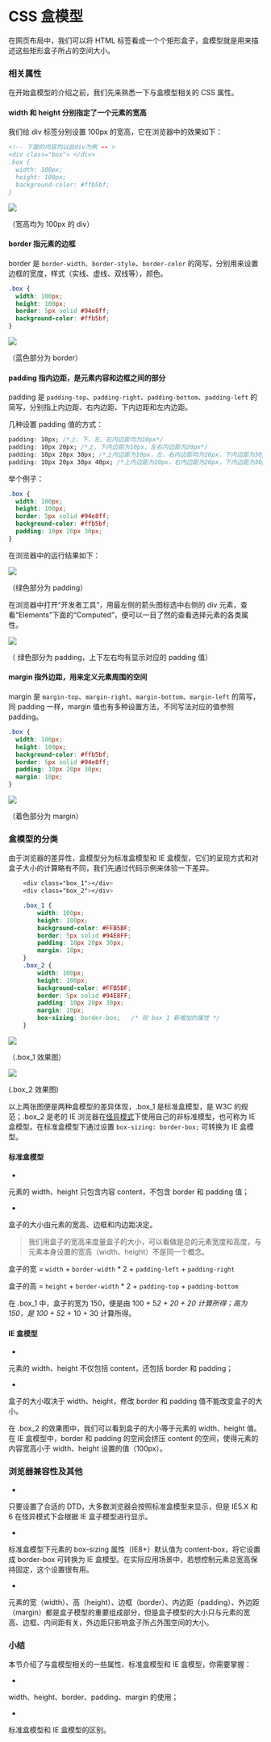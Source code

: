 # CSS 盒模型

在网页布局中，我们可以将 HTML 标签看成一个个矩形盒子，盒模型就是用来描述这些矩形盒子所占的空间大小。

### 相关属性

在开始盒模型的介绍之前，我们先来熟悉一下与盒模型相关的 CSS 属性。

#### width 和 height 分别指定了一个元素的宽高

我们给 div 标签分别设置 100px 的宽高，它在浏览器中的效果如下：

```html
<!-- 下面的内容均以此div为例 -- >
<div class="box"> </div>
.box {
  width: 100px;
  height: 100px;
  background-color: #ffb5bf;
}
```

![](https://cdn.nlark.com/yuque/0/2018/png/199663/1541405924767-6a0d7f4d-5752-4171-b5db-745285d24fd7.png?x-oss-process=image/resize,w_784)

（宽高均为 100px 的 div）

#### border 指元素的边框

border 是 `border-width`、`border-style`、`border-color` 的简写，分别用来设置边框的宽度，样式（实线、虚线、双线等），颜色。

```css
.box {
  width: 100px;
  height: 100px;
  border: 5px solid #94e8ff;
  background-color: #ffb5bf;
}
```

![](https://cdn.nlark.com/yuque/0/2018/png/199663/1541406037869-e620aba7-83a6-4706-96cb-ef7fb7f57062.png?x-oss-process=image/resize,w_688)

（蓝色部分为 border）

#### padding 指内边距，是元素内容和边框之间的部分

padding 是 `padding-top`、`padding-right`、`padding-bottom`、`padding-left` 的简写，分别指上内边距、右内边距、下内边距和左内边距。

几种设置 padding 值的方式：

```css
padding: 10px; /*上、下、左、右内边距均为10px*/
padding: 10px 20px; /*上、下内边距为10px，左右内边距为20px*/
padding: 10px 20px 30px; /*上内边距为10px，左、右内边距均为20px，下内边距为30px*/
padding: 10px 20px 30px 40px; /*上内边距为10px，右内边距为20px，下内边距为30px，左内边距为40px*/
```

举个例子：

```css
.box {
  width: 100px;
  height: 100px;
  border: 5px solid #94e8ff;
  background-color: #ffb5bf;
  padding: 10px 20px 30px;
}
```

在浏览器中的运行结果如下：

![](https://cdn.nlark.com/yuque/0/2018/png/199663/1541407103293-b2d3fb13-ac37-4306-9e93-73b74d145acd.png?x-oss-process=image/resize,w_248)

（绿色部分为 padding）

在浏览器中打开“开发者工具”，用最左侧的箭头图标选中右侧的 div 元素，查看“Elements”下面的“Computed”，便可以一目了然的查看选择元素的各类属性。

![](https://cdn.nlark.com/yuque/0/2018/png/199663/1541407147955-d2870d99-db6f-4c54-944c-0b21766fd0d7.png?x-oss-process=image/resize,w_334)

（ 绿色部分为 padding，上下左右均有显示对应的 padding 值）

#### margin 指外边距，用来定义元素周围的空间

margin 是 `margin-top`、`margin-right`、`margin-bottom`、`margin-left` 的简写，同 padding 一样，margin 值也有多种设置方法，不同写法对应的值参照 padding。

```css
.box {
  width: 100px;
  height: 100px;
  background-color: #ffb5bf;
  border: 5px solid #94e8ff;
  padding: 10px 20px 30px;
  margin: 10px;
}
```

![](https://cdn.nlark.com/yuque/0/2018/png/199663/1540900268026-ef3912a1-8fab-4eb7-b553-702bb4c37de6.png?x-oss-process=image/resize,w_360)

（着色部分为 margin）

### 盒模型的分类

由于浏览器的差异性，盒模型分为标准盒模型和 IE 盒模型，它们的呈现方式和对盒子大小的计算略有不同，我们先通过代码示例来体验一下差异。
```css
    <div class="box_1"></div>
    <div class="box_2"></div>

    .box_1 {
        width: 100px;
        height: 100px;
        background-color: #FFB5BF;
        border: 5px solid #94E8FF;
        padding: 10px 20px 30px;
        margin: 10px;
    }
    .box_2 {
        width: 100px;
        height: 100px;
        background-color: #FFB5BF;
        border: 5px solid #94E8FF;
        padding: 10px 20px 30px;
        margin: 10px;
        box-sizing: border-box;   /* 较 box_1 新增加的属性 */
    }
```
![](https://cdn.nlark.com/yuque/0/2018/png/199663/1541408023952-1678fbf9-eb56-494f-beec-188a646d33a0.png?x-oss-process=image/resize,w_524)

（.box_1 效果图）

![](https://cdn.nlark.com/yuque/0/2018/png/199663/1541408076333-a4696c12-9cda-46b2-add3-9c345dd5c4b7.png?x-oss-process=image/resize,w_680)

(.box_2 效果图)

以上两张图便是两种盒模型的差异体现，.box_1 是标准盒模型，是 W3C 的规范；.box_2 是老的 IE 浏览器在[怪异模式](https://zh.wikipedia.org/wiki/%E6%80%AA%E5%BC%82%E6%A8%A1%E5%BC%8F)下使用自己的非标准模型，也可称为 IE 盒模型。在标准盒模型下通过设置 `box-sizing: border-box;` 可转换为 IE 盒模型。

#### 标准盒模型

-
元素的 width、height 只包含内容 content，不包含 border 和 padding 值；

-
盒子的大小由元素的宽高、边框和内边距决定。

> 我们用盒子的宽高来度量盒子的大小，可以看做是总的元素宽度和高度，与元素本身设置的宽高（width、height）不是同一个概念。

盒子的宽 = `width` + `border-width` \* 2 + `padding-left` + `padding-right`

盒子的高 = `height` + `border-width` \* 2 + `padding-top` + `padding-bottom`

在 .box_1 中，盒子的宽为 150，便是由 100 + 5*2 + 20 + 20 计算所得；高为 150，是 100 + 5*2 + 10 + 30 计算所得。

#### IE 盒模型

-
元素的 width、height 不仅包括 content，还包括 border 和 padding；

-
盒子的大小取决于 width、height，修改 border 和 padding 值不能改变盒子的大小。

在 .box_2 的效果图中，我们可以看到盒子的大小等于元素的 width、height 值。在 IE 盒模型中，border 和 padding 的空间会挤压 content 的空间，使得元素的内容宽高小于 width、height 设置的值（100px）。

### 浏览器兼容性及其他

-
只要设置了合适的 DTD，大多数浏览器会按照标准盒模型来显示，但是 IE5.X 和 6 在怪异模式下会根据 IE 盒子模型进行显示。

-
标准盒模型下元素的 box-sizing 属性（IE8+）默认值为 content-box，将它设置成 border-box 可转换为 IE 盒模型。在实际应用场景中，若想控制元素总宽高保持固定，这个设置很有用。

-
元素的宽（width）、高（height）、边框（border）、内边距（padding）、外边距（margin）都是盒子模型的重要组成部分，但是盒子模型的大小只与元素的宽高、边框、内间距有关，外边距只影响盒子所占外围空间的大小。

### 小结

本节介绍了与盒模型相关的一些属性、标准盒模型和 IE 盒模型，你需要掌握：

-
width、height、border、padding、margin 的使用；

-
标准盒模型和 IE 盒模型的区别。
